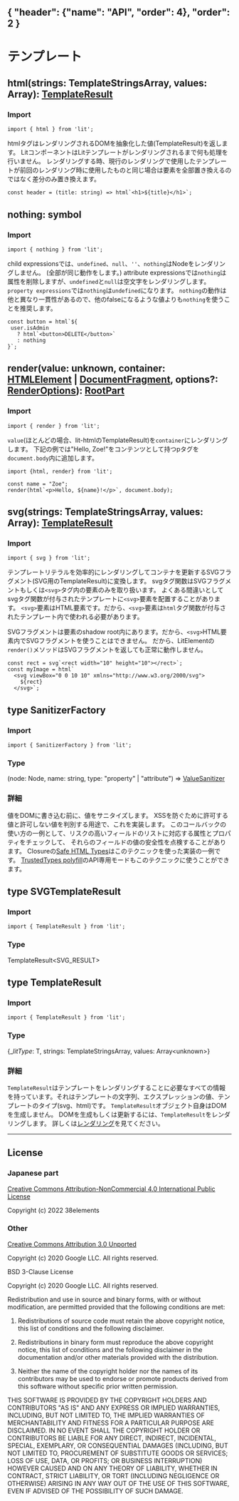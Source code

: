 { "header": {"name": "API", "order": 4}, "order": 2 }
---
# テンプレート

## html(strings: TemplateStringsArray, values: Array<unknown>): [TemplateResult](https://japanese-document.github.io/lit/api-templates.html#type_TemplateResult)

### Import

```
import { html } from 'lit';
```


htmlタグはレンダリングされるDOMを抽象化した値(TemplateResult)を返します。
LitコンポーネントはLitテンプレートがレンダリングされるまで何も処理を行いません。
レンダリングする時、現行のレンダリングで使用したテンプレートが前回のレンダリング時に使用したものと同じ場合は要素を全部置き換えるのではなく差分のみ置き換えます。

```
const header = (title: string) => html`<h1>${title}</h1>`;
```

## nothing: symbol

### Import

```
import { nothing } from 'lit';
```

child expressionsでは、`undefined`、`null`、`''`、`nothing`はNodeをレンダリングしません。
(全部が同じ動作をします。)
attribute expressionsでは`nothing`は属性を削除しますが、`undefined`と`null`は空文字をレンダリングします。
`property expressions`では`nothing`は`undefined`になります。
`nothing`の動作は他と異なり一貫性があるので、他のfalseになるような値よりも`nothing`を使うことを推奨します。

```
const button = html`${
 user.isAdmin
   ? html`<button>DELETE</button>`
   : nothing
}`;
```
## render(value: unknown, container: [HTMLElement](https://developer.mozilla.org/en-US/docs/Web/API/HTMLElement) | [DocumentFragment](https://developer.mozilla.org/en-US/docs/Web/API/DocumentFragment), options?: [RenderOptions](https://japanese-document.github.io/lit/api-LitElement.html#type_RenderOptions)): [RootPart](https://lit.dev/docs/api/misc/#RootPart)

### Import

```
import { render } from 'lit';
```

`value`(ほとんどの場合、lit-htmlのTemplateResult)を`container`にレンダリングします。
下記の例では"Hello, Zoe!"をコンテンツとして持つpタグを`document.body`内に追加します。

```
import {html, render} from 'lit';

const name = "Zoe";
render(html`<p>Hello, ${name}!</p>`, document.body);
```

## svg(strings: TemplateStringsArray, values: Array<unknown>): [TemplateResult](https://japanese-document.github.io/lit/api-templates.html#type_TemplateResult)

### Import

```
import { svg } from 'lit';
```

テンプレートリテラルを効率的にレンダリングしてコンテナを更新するSVGフラグメント(SVG用のTemplateResult)に変換します。
svgタグ関数はSVGフラグメントもしくは`<svg>`タグ内の要素のみを取り扱います。
よくある間違いとしてsvgタグ関数が付与されたテンプレートに`<svg>`要素を配置することがあります。
`<svg>`要素はHTML要素です。だから、`<svg>`要素は`html`タグ関数が付与されたテンプレート内で使われる必要があります。

SVGフラグメントは要素のshadow root内にあります。だから、`<svg>`HTML要素内でSVGフラグメントを使うことはできません。
だから、LitElementの`render()`メソッドはSVGフラグメントを返しても正常に動作しません。

```
const rect = svg`<rect width="10" height="10"></rect>`;
const myImage = html`
  <svg viewBox="0 0 10 10" xmlns="http://www.w3.org/2000/svg">
    ${rect}
  </svg>`;
```

## type SanitizerFactory

### Import

```
import { SanitizerFactory } from 'lit';
```

### Type

(node: Node, name: string, type: "property" | "attribute") => [ValueSanitizer](https://lit.dev/docs/api/misc/#ValueSanitizer)

### 詳細

値をDOMに書き込む前に、値をサニタイズします。
XSSを防ぐために許可する値と許可しない値を判別する用途で、これを実装します。
このコールバックの使い方の一例として、リスクの高いフィールドのリストに対応する属性とプロパティをチェックして、
それらのフィールドの値の安全性を点検することがあります。
Closureの[Safe HTML Types](https://github.com/google/safe-html-types/blob/master/doc/safehtml-types.md)はこのテクニックを使った実装の一例です。
[TrustedTypes polyfill](https://github.com/WICG/trusted-types)のAPI専用モードもこのテクニックに使うことができます。

## type SVGTemplateResult

### Import

```
import { TemplateResult } from 'lit';
```

### Type

TemplateResult&lt;SVG_RESULT&gt;

## type TemplateResult

### Import

```
import { TemplateResult } from 'lit';
```

### Type

{_$litType$: T, strings: TemplateStringsArray, values: Array&lt;unknown&gt;}

### 詳細

`TemplateResult`はテンプレートをレンダリングすることに必要なすべての情報を持っています。それはテンプレートの文字列、エクスプレッションの値、テンプレートのタイプ(svg、html)です。
`TemplateResult`オブジェクト自身はDOMを生成しません。
DOMを生成もしくは更新するには、`TemplateResult`をレンダリングします。
詳しくは[レンダリング](https://japanese-document.github.io/lit/components-rendering.html)を見てください。

---

## License

### Japanese part

[Creative Commons Attribution-NonCommercial 4.0 International Public License](https://creativecommons.org/licenses/by-nc/4.0/legalcode)

Copyright (c) 2022 38elements

### Other

[Creative Commons Attribution 3.0 Unported](https://creativecommons.org/licenses/by/3.0/deed.en)

Copyright (c) 2020 Google LLC. All rights reserved.

BSD 3-Clause License

Copyright (c) 2020 Google LLC. All rights reserved.

Redistribution and use in source and binary forms, with or without
modification, are permitted provided that the following conditions are met:

1. Redistributions of source code must retain the above copyright notice, this
   list of conditions and the following disclaimer.

2. Redistributions in binary form must reproduce the above copyright notice,
   this list of conditions and the following disclaimer in the documentation
   and/or other materials provided with the distribution.

3. Neither the name of the copyright holder nor the names of its
   contributors may be used to endorse or promote products derived from
   this software without specific prior written permission.

THIS SOFTWARE IS PROVIDED BY THE COPYRIGHT HOLDERS AND CONTRIBUTORS "AS IS"
AND ANY EXPRESS OR IMPLIED WARRANTIES, INCLUDING, BUT NOT LIMITED TO, THE
IMPLIED WARRANTIES OF MERCHANTABILITY AND FITNESS FOR A PARTICULAR PURPOSE ARE
DISCLAIMED. IN NO EVENT SHALL THE COPYRIGHT HOLDER OR CONTRIBUTORS BE LIABLE
FOR ANY DIRECT, INDIRECT, INCIDENTAL, SPECIAL, EXEMPLARY, OR CONSEQUENTIAL
DAMAGES (INCLUDING, BUT NOT LIMITED TO, PROCUREMENT OF SUBSTITUTE GOODS OR
SERVICES; LOSS OF USE, DATA, OR PROFITS; OR BUSINESS INTERRUPTION) HOWEVER
CAUSED AND ON ANY THEORY OF LIABILITY, WHETHER IN CONTRACT, STRICT LIABILITY,
OR TORT (INCLUDING NEGLIGENCE OR OTHERWISE) ARISING IN ANY WAY OUT OF THE USE
OF THIS SOFTWARE, EVEN IF ADVISED OF THE POSSIBILITY OF SUCH DAMAGE.